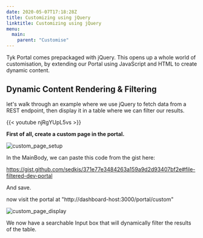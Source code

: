 ```yaml
---
date: 2020-05-07T17:18:28Z
title: Customizing using jQuery
linktitle: Customizing using jQuery
menu:
  main:
    parent: "Customise"
---
```


Tyk Portal comes prepackaged with jQuery.  This opens up a whole world of customisation, by extending our Portal using JavaScript and HTML to create dynamic content.


## Dynamic Content Rendering & Filtering

let's walk through an example where we use jQuery to fetch data from a REST endpoint, then display it in a table where we can filter our results.

{{< youtube njRgYUpL5vs >}}


**First of all, create a custom page in the portal.**


![custom_page_setup](/docs/img/dashboard/portal-management/new_custom_page.png)

In the MainBody, we can paste this code from the gist here:

https://gist.github.com/sedkis/371e77e3484263a159a9d2d93407bf2e#file-filtered-dev-portal

And save.

now visit the portal at "http://dashboard-host:3000/portal/custom"

![custom_page_display](/docs/img/dashboard/portal-management/custom_page_dynamic.png)

We now have a searchable Input box that will dynamically filter the results of the table.
